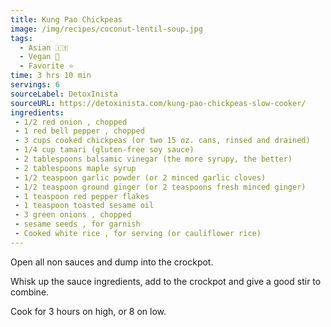 ```yaml
---
title: Kung Pao Chickpeas
image: /img/recipes/coconut-lentil-soup.jpg
tags:
  - Asian 🇮🇹
  - Vegan 🌱
  - Favorite ⭐
time: 3 hrs 10 min
servings: 6
sourceLabel: DetoxInista
sourceURL: https://detoxinista.com/kung-pao-chickpeas-slow-cooker/
ingredients:
 - 1/2 red onion , chopped
 - 1 red bell pepper , chopped
 - 3 cups cooked chickpeas (or two 15 oz. cans, rinsed and drained)
 - 1/4 cup tamari (gluten-free soy sauce)
 - 2 tablespoons balsamic vinegar (the more syrupy, the better)
 - 2 tablespoons maple syrup
 - 1/2 teaspoon garlic powder (or 2 minced garlic cloves)
 - 1/2 teaspoon ground ginger (or 2 teaspoons fresh minced ginger)
 - 1 teaspoon red pepper flakes
 - 1 teaspoon toasted sesame oil
 - 3 green onions , chopped
 - sesame seeds , for garnish
 - Cooked white rice , for serving (or cauliflower rice)
---
```


Open all non sauces and dump into the crockpot.

Whisk up the sauce ingredients, add to the crockpot and give a good stir to combine.

Cook for 3 hours on high, or 8 on low.
